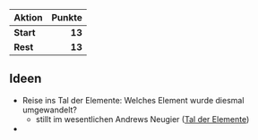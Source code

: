 | Aktion    | Punkte |
| --------- | -----: |
| **Start** | **13** |
| **Rest**  | **13** |
## Ideen
* Reise ins Tal der Elemente: Welches Element wurde diesmal umgewandelt?
	* stillt im wesentlichen Andrews Neugier ([Tal der Elemente](Notizen/Tal%20der%20Elemente.md))
* 